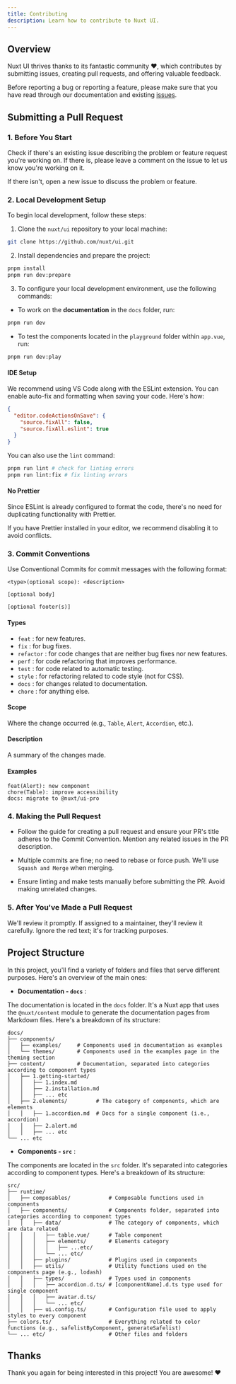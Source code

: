 ```yaml
---
title: Contributing
description: Learn how to contribute to Nuxt UI.
---
```


## Overview

Nuxt UI thrives thanks to its fantastic community ❤️, which contributes by submitting issues, creating pull requests, and offering valuable feedback.

Before reporting a bug or reporting a feature, please make sure that you have read through our documentation and existing [issues](https://github.com/nuxt/ui/issues).

## Submitting a Pull Request

### 1. Before You Start

Check if there's an existing issue describing the problem or feature request you're working on. If there is, please leave a comment on the issue to let us know you're working on it.

If there isn't, open a new issue to discuss the problem or feature.

### 2. Local Development Setup

To begin local development, follow these steps:

1. Clone the `nuxt/ui` repository to your local machine:

```sh
git clone https://github.com/nuxt/ui.git
```

2. Install dependencies and prepare the project:

```sh
pnpm install
pnpm run dev:prepare
```

3. To configure your local development environment, use the following commands:

- To work on the **documentation** in the `docs` folder, run:

```sh
pnpm run dev
```

- To test the components located in the `playground` folder within `app.vue`, run:

```sh
pnpm run dev:play
```

#### IDE Setup

We recommend using VS Code along with the ESLint extension. You can enable auto-fix and formatting when saving your code. Here's how:

```json
{
  "editor.codeActionsOnSave": {
    "source.fixAll": false,
    "source.fixAll.eslint": true
  }
}
```

You can also use the `lint` command:

```sh
pnpm run lint # check for linting errors
pnpm run lint:fix # fix linting errors
```

#### No Prettier

Since ESLint is already configured to format the code, there's no need for duplicating functionality with Prettier.

If you have Prettier installed in your editor, we recommend disabling it to avoid conflicts.

### 3. Commit Conventions

Use Conventional Commits for commit messages with the following format:

```
<type>(optional scope): <description>

[optional body]

[optional footer(s)]
```

#### Types

- `feat` : for new features.
- `fix` : for bug fixes.
- `refactor` : for code changes that are neither bug fixes nor new features.
- `perf` : for code refactoring that improves performance.
- `test` : for code related to automatic testing.
- `style` : for refactoring related to code style (not for CSS).
- `docs` : for changes related to documentation.
- `chore` : for anything else.

#### Scope

Where the change occurred (e.g., `Table`, `Alert`, `Accordion`, etc.).

#### Description

A summary of the changes made.

#### Examples

```
feat(Alert): new component
chore(Table): improve accessibility
docs: migrate to @nuxt/ui-pro
```

### 4. Making the Pull Request

- Follow the guide for creating a pull request and ensure your PR's title adheres to the Commit Convention. Mention any related issues in the PR description.

- Multiple commits are fine; no need to rebase or force push. We'll use `Squash and Merge` when merging.

- Ensure linting and make tests manually before submitting the PR. Avoid making unrelated changes.

### 5. After You've Made a Pull Request

We'll review it promptly. If assigned to a maintainer, they'll review it carefully. Ignore the red text; it's for tracking purposes.

## Project Structure

In this project, you'll find a variety of folders and files that serve different purposes. Here's an overview of the main ones:

- **Documentation - `docs`** :

The documentation is located in the `docs` folder. It's a Nuxt app that uses the `@nuxt/content` module to generate the documentation pages from Markdown files. Here's a breakdown of its structure:

```
docs/
├── components/
│   ├── examples/     # Components used in documentation as examples
│   └── themes/       # Components used in the examples page in the theming section
├── content/          # Documentation, separated into categories according to component types
│   ├── 1.getting-started/
│   │   ├── 1.index.md
│   │   ├── 2.installation.md
│   │   ├── ... etc
│   ├── 2.elements/         # The category of components, which are elements
│   │   ├── 1.accordion.md  # Docs for a single component (i.e., accordion)
│   │   ├── 2.alert.md
│   │   ├── ... etc
└── ... etc
```

- **Components - `src`** :

The components are located in the `src` folder. It's separated into categories according to component types. Here's a breakdown of its structure:

```
src/
├── runtime/
│   ├── composables/            # Composable functions used in components
│   ├── components/             # Components folder, separated into categories according to component types
│   │   ├── data/               # The category of components, which are data related
│   │   │   ├── table.vue/      # Table component
│   │   │   ├── elements/       # Elements category
│   │   │   │   ├── ...etc/
│   │   │   └── ... etc/
│   │   ├── plugins/            # Plugins used in components
│   │   ├── utils/              # Utility functions used on the components page (e.g., lodash)
│   │   ├── types/              # Types used in components
│   │   │   ├── accordion.d.ts/ # [componentName].d.ts type used for single component
│   │   │   ├── avatar.d.ts/
│   │   │   └── ... etc/
│   │   ├── ui.config.ts/       # Configuration file used to apply styles to every component
├── colors.ts/                  # Everything related to color functions (e.g., safelistByComponent, generateSafelist)
└── ... etc/                    # Other files and folders
```

## Thanks

Thank you again for being interested in this project! You are awesome! ❤️
